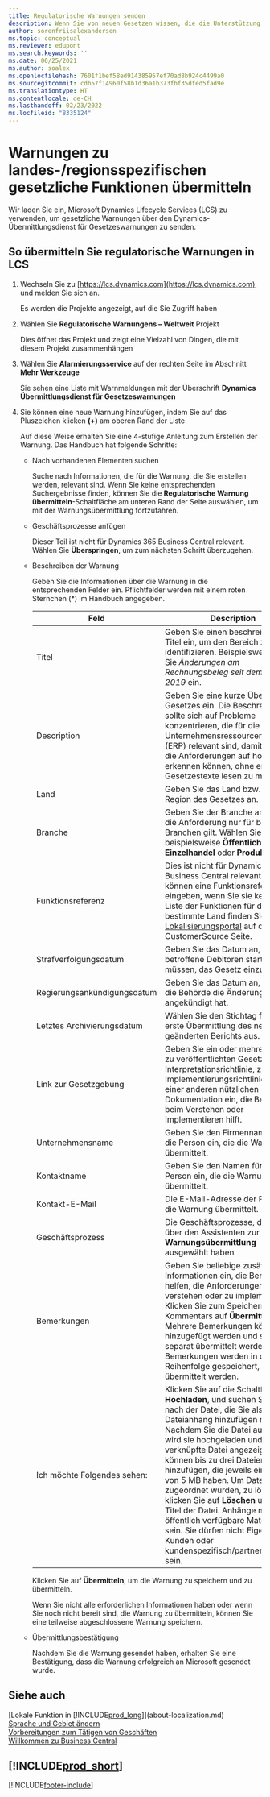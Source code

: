 ```yaml
---
title: Regulatorische Warnungen senden
description: Wenn Sie von neuen Gesetzen wissen, die die Unterstützung von Funktionen in Business Central erfordern, können Sie diese Anleitung befolgen, um eine regulatorische Warnung an das Produktteam zu senden.
author: sorenfriisalexandersen
ms.topic: conceptual
ms.reviewer: edupont
ms.search.keywords: ''
ms.date: 06/25/2021
ms.author: soalex
ms.openlocfilehash: 7601f1bef58ed914385957ef70ad8b924c4499a0
ms.sourcegitcommit: cdb57f14960f58b1d36a1b373fbf35dfed5fad9e
ms.translationtype: HT
ms.contentlocale: de-CH
ms.lasthandoff: 02/23/2022
ms.locfileid: "8335124"
---
```

# <a name="submit-alerts-about-countryregion-specific-regulatory-features"></a>Warnungen zu landes-/regionsspezifischen gesetzliche Funktionen übermitteln

Wir laden Sie ein, Microsoft Dynamics Lifecycle Services (LCS) zu verwenden, um gesetzliche Warnungen über den Dynamics-Übermittlungsdienst für Gesetzeswarnungen zu senden.  

## <a name="to-submit-a-regulatory-alert-in-lcs"></a>So übermitteln Sie regulatorische Warnungen in LCS

1. Wechseln Sie zu [https://lcs.dynamics.com](https://lcs.dynamics.com), und melden Sie sich an.  

    Es werden die Projekte angezeigt, auf die Sie Zugriff haben

2. Wählen Sie **Regulatorische Warnungens – Weltweit** Projekt

    Dies öffnet das Projekt und zeigt eine Vielzahl von Dingen, die mit diesem Projekt zusammenhängen

3. Wählen Sie **Alarmierungsservice** auf der rechten Seite im Abschnitt **Mehr Werkzeuge**

    Sie sehen eine Liste mit Warnmeldungen mit der Überschrift **Dynamics Übermittlungsdienst für Gesetzeswarnungen**

4. Sie können eine neue Warnung hinzufügen, indem Sie auf das Pluszeichen klicken **(+)** am oberen Rand der Liste

    Auf diese Weise erhalten Sie eine 4-stufige Anleitung zum Erstellen der Warnung. Das Handbuch hat folgende Schritte:
    - Nach vorhandenen Elementen suchen

        Suche nach Informationen, die für die Warnung, die Sie erstellen werden, relevant sind. Wenn Sie keine entsprechenden Suchergebnisse finden, können Sie die **Regulatorische Warnung übermitteln**-Schaltfläche am unteren Rand der Seite auswählen, um mit der Warnungsübermittlung fortzufahren.
    - Geschäftsprozesse anfügen

        Dieser Teil ist nicht für Dynamics 365 Business Central relevant. Wählen Sie **Überspringen**, um zum nächsten Schritt überzugehen.
    - Beschreiben der Warnung

        Geben Sie die Informationen über die Warnung in die entsprechenden Felder ein. Pflichtfelder werden mit einem roten Sternchen (\*) im Handbuch angegeben.

        |Feld        |Description                               |
        |-------------|------------------------------------------|
        |Titel  | Geben Sie einen beschreibenden Titel ein, um den Bereich zu identifizieren. Beispielsweise geben Sie *Änderungen am Rechnungsbeleg seit dem 1. Juli 2019* ein. |
        |Description  | Geben Sie eine kurze Übersicht des Gesetzes ein. Die Beschreibung sollte sich auf Probleme konzentrieren, die für die Unternehmensressourcenplanung (ERP) relevant sind, damit Benutzer die Anforderungen auf hoher Ebene erkennen können, ohne erst die Gesetzestexte lesen zu müssen.|
        |Land  | Geben Sie das Land bzw. die Region des Gesetzes an.|
        |Branche| Geben Sie der Branche an, wenn die Anforderung nur für bestimmte Branchen gilt. Wählen Sie beispielsweise **Öffentlicher Sektor**, **Einzelhandel** oder **Produktion** aus.|
        |Funktionsreferenz  | Dies ist nicht für Dynamics 365 Business Central relevant, aber Sie können eine Funktionsreferenz eingeben, wenn Sie sie kennen. Die Liste der Funktionen für das bestimmte Land finden Sie im [Lokalisierungsportal](/dynamics/s-e/) auf der CustomerSource Seite. |
        |Strafverfolgungsdatum  | Geben Sie das Datum an, wenn betroffene Debitoren starten müssen, das Gesetz einzuhalten.|
        |Regierungsankündigungsdatum  | Geben Sie das Datum an, an dem die Behörde die Änderung angekündigt hat.|
        |Letztes Archivierungsdatum  | Wählen Sie den Stichtag für die erste Übermittlung des neuen oder geänderten Berichts aus.|
        |Link zur Gesetzgebung  | Geben Sie ein oder mehrere Links zu veröffentlichten Gesetzen, zur Interpretationsrichtlinie, zur Implementierungsrichtlinie oder zu einer anderen nützlichen Dokumentation ein, die Benutzern beim Verstehen oder Implementieren hilft.|
        |Unternehmensname  | Geben Sie den Firmennamen für die Person ein, die die Warnung übermittelt.|
        |Kontaktname  | Geben Sie den Namen für die Person ein, die die Warnung übermittelt. |
        |Kontakt-E-Mail  | Die E-Mail-Adresse der Person, die die Warnung übermittelt.|
        |Geschäftsprozess  | Die Geschäftsprozesse, die Sie über den Assistenten zur **Warnungsübermittlung** ausgewählt haben|
        |Bemerkungen  | Geben Sie beliebige zusätzliche Informationen ein, die Benutzern helfen, die Anforderungen zu verstehen oder zu implementieren. Klicken Sie zum Speichern des Kommentars auf **Übermitteln**. Mehrere Bemerkungen können hinzugefügt werden und sollten separat übermittelt werden. Bemerkungen werden in der Reihenfolge gespeichert, in der sie übermittelt werden. |
        |Ich möchte Folgendes sehen:  | Klicken Sie auf die Schaltfläche **Hochladen**, und suchen Sie dann nach der Datei, die Sie als Dateianhang hinzufügen möchten. Nachdem Sie die Datei auswählen, wird sie hochgeladen und als eine verknüpfte Datei angezeigt. Sie können bis zu drei Dateien hinzufügen, die jeweils eine Grösse von 5 MB haben. Um Dateien, die zugeordnet wurden, zu löschen, klicken Sie auf **Löschen** unter dem Titel der Datei. Anhänge müssen öffentlich verfügbare Materialien sein. Sie dürfen nicht Eigentum von Kunden oder kundenspezifisch/partnerspezifisch sein.|

        Klicken Sie auf **Übermitteln**, um die Warnung zu speichern und zu übermitteln.

        Wenn Sie nicht alle erforderlichen Informationen haben oder wenn Sie noch nicht bereit sind, die Warnung zu übermitteln, können Sie eine teilweise abgeschlossene Warnung speichern.

    - Übermittlungsbestätigung

      Nachdem Sie die Warnung gesendet haben, erhalten Sie eine Bestätigung, dass die Warnung erfolgreich an Microsoft gesendet wurde.

## <a name="see-also"></a>Siehe auch

[Lokale Funktion in [!INCLUDE[prod_long](includes/prod_long.md)]](about-localization.md)  
[Sprache und Gebiet ändern](about-locale-language.md)  
[Vorbereitungen zum Tätigen von Geschäften](ui-get-ready-business.md)  
[Willkommen zu Business Central](index.md)  

## [!INCLUDE[prod_short](includes/free_trial_md.md)]  


[!INCLUDE[footer-include](includes/footer-banner.md)]